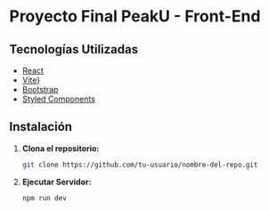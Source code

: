 # Proyecto Final PeakU - Front-End



## Tecnologías Utilizadas

- [React](https://reactjs.org/)
- [Vite](https://vitejs.dev/)}
- [Bootstrap](https://react-bootstrap.netlify.app/docs/getting-started/introduction/)
- [Styled Components](https://styled-components.com/)

## Instalación

1. **Clona el repositorio:**

   ```bash
   git clone https://github.com/tu-usuario/nombre-del-repo.git

2. **Ejecutar Servidor:**
   ```bash 
   npm run dev